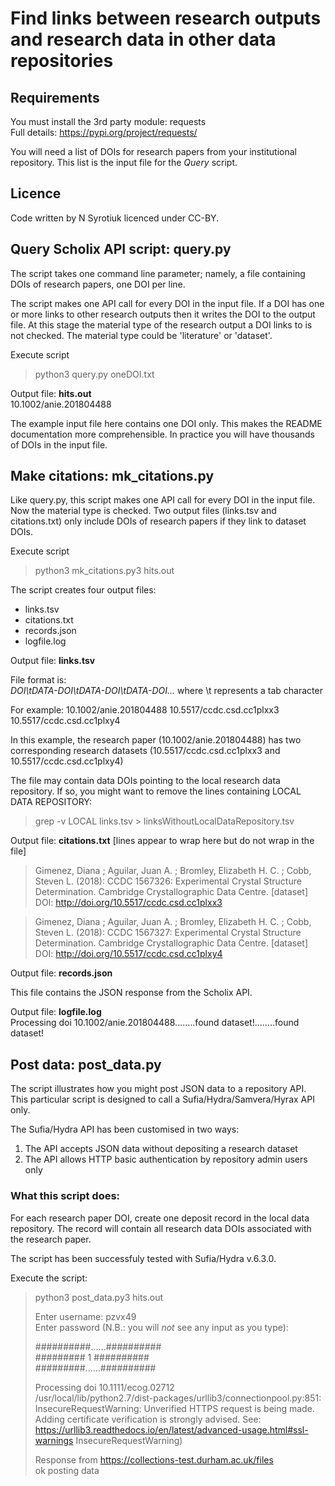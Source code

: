 # Find links between research outputs and research data in other data repositories

## Requirements
You must install the 3rd party module: requests  
Full details: https://pypi.org/project/requests/

You will need a list of DOIs for research papers from your institutional repository.
This list is the input file for the *Query* script.

## Licence
Code written by N Syrotiuk licenced under CC-BY.

## Query Scholix API script: **query.py**
The script takes one command line parameter; namely, a file containing DOIs of research papers, one DOI per line.

The script makes one API call for every DOI in the input file.  If a DOI has one or more links to other research outputs then it writes the DOI to the output file.  At this stage the material type of the research output a DOI links to is not checked.  The material type could be 'literature' or 'dataset'.

Execute script
> python3 query.py oneDOI.txt

Output file: **hits.out**  
10.1002/anie.201804488<br>

The example input file here contains one DOI only.  This makes the README documentation more comprehensible.  In practice you will have thousands of DOIs in the input file.


## Make citations: **mk_citations.py**
Like query.py, this script makes one API call for every DOI in the input file.  Now the material type is checked.  Two output files (links.tsv and citations.txt) only include DOIs of research papers if they link to dataset DOIs.

Execute script
> python3 mk_citations.py3 hits.out

The script creates four output files:
- links.tsv
- citations.txt
- records.json
- logfile.log

Output file: **links.tsv**

File format is:  
*DOI\tDATA-DOI\tDATA-DOI\tDATA-DOI...* where \t represents a tab character

For example:
10.1002/anie.201804488	10.5517/ccdc.csd.cc1plxx3	10.5517/ccdc.csd.cc1plxy4

In this example, the research paper (10.1002/anie.201804488) has two corresponding research datasets (10.5517/ccdc.csd.cc1plxx3 and 10.5517/ccdc.csd.cc1plxy4)

The file may contain data DOIs pointing to the local research data repository.  If so, you might want to remove the lines containing LOCAL DATA REPOSITORY:
>grep -v LOCAL links.tsv > linksWithoutLocalDataRepository.tsv


Output file: **citations.txt**  [lines appear to wrap here but do not wrap in the file]

>Gimenez, Diana ; Aguilar, Juan A. ; Bromley, Elizabeth H. C. ; Cobb, Steven L.  (2018):  CCDC 1567326: Experimental Crystal Structure Determination.  Cambridge Crystallographic Data Centre.  [dataset]  DOI: http://doi.org/10.5517/ccdc.csd.cc1plxx3

>Gimenez, Diana ; Aguilar, Juan A. ; Bromley, Elizabeth H. C. ; Cobb, Steven L.  (2018):  CCDC 1567327: Experimental Crystal Structure Determination.  Cambridge Crystallographic Data Centre.  [dataset]  DOI: http://doi.org/10.5517/ccdc.csd.cc1plxy4


Output file: **records.json**

This file contains the JSON response from the Scholix API.


Output file: **logfile.log**  
Processing doi 10.1002/anie.201804488........found dataset!........found dataset!


## Post data: post_data.py
The script illustrates how you might post JSON data to a repository API.  This particular script is designed to call a Sufia/Hydra/Samvera/Hyrax API only.

The Sufia/Hydra API has been customised in two ways:
1. The API accepts JSON data without depositing a research dataset
2. The API allows HTTP basic authentication by repository admin users only

### What this script does:
For each research paper DOI, create one deposit record in the local data repository.  The record will contain all research data DOIs associated with the research paper.

The script has been successfuly tested with Sufia/Hydra v.6.3.0.

Execute the script:
> python3 post_data.py3 hits.out  
>  
> Enter username: pzvx49  
> Enter password (N.B.: you will *not* see any input as you type):   
>  
> ##########......##########  
> #########  1  ##########  
> #########......##########  
>  
>  Processing doi 10.1111/ecog.02712  
>  /usr/local/lib/python2.7/dist-packages/urllib3/connectionpool.py:851: InsecureRequestWarning: Unverified HTTPS request is being made. Adding certificate verification is strongly advised. See: https://urllib3.readthedocs.io/en/latest/advanced-usage.html#ssl-warnings InsecureRequestWarning)  
>  
>  Response from https://collections-test.durham.ac.uk/files  
>  ok posting data  

